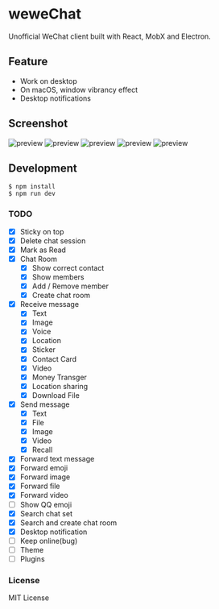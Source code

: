 # weweChat
Unofficial WeChat client built with React, MobX and Electron.

## Feature
- Work on desktop
- On macOS,  window vibrancy effect
- Desktop notifications

## Screenshot
![preview](https://raw.githubusercontent.com/trazyn/weweChat/master/screenshots/0.png)
![preview](https://raw.githubusercontent.com/trazyn/weweChat/master/screenshots/1.png)
![preview](https://raw.githubusercontent.com/trazyn/weweChat/master/screenshots/2.png)
![preview](https://raw.githubusercontent.com/trazyn/weweChat/master/screenshots/3.png)
![preview](https://raw.githubusercontent.com/trazyn/weweChat/master/screenshots/4.png)

## Development
```
$ npm install
$ npm run dev
```

### TODO
- [x] Sticky on top
- [x] Delete chat session
- [x] Mark as Read
- [x] Chat Room
  - [x] Show correct contact
  - [x] Show members
  - [x] Add / Remove member
  - [x] Create chat room
- [x] Receive message
  - [x] Text
  - [x] Image
  - [x] Voice
  - [x] Location
  - [x] Sticker
  - [x] Contact Card
  - [x] Video
  - [x] Money Transger
  - [x] Location sharing
  - [x] Download File
- [x] Send message
  - [x] Text
  - [x] File
  - [x] Image
  - [x] Video
  - [x] Recall
- [x] Forward text message
- [x] Forward emoji
- [x] Forward image
- [x] Forward file
- [x] Forward video
- [ ] Show QQ emoji
- [x] Search chat set
- [x] Search and create chat room
- [x] Desktop notification
- [ ] Keep online(bug)
- [ ] Theme
- [ ] Plugins

### License
MIT License
